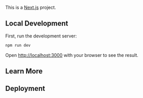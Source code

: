 This is a [Next.js](https://nextjs.org) project.

## Local Development

First, run the development server:

```bash
npm run dev
```

Open [http://localhost:3000](http://localhost:3000) with your browser to see the result.

## Learn More

## Deployment
